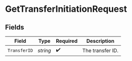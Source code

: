 # GetTransferInitiationRequest


## Fields

| Field              | Type               | Required           | Description        |
| ------------------ | ------------------ | ------------------ | ------------------ |
| `TransferID`       | *string*           | :heavy_check_mark: | The transfer ID.   |